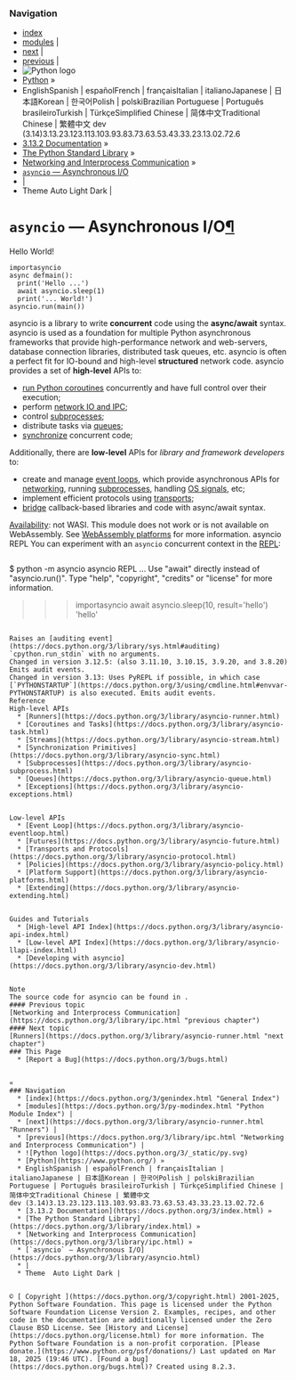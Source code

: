 ### Navigation
  * [index](https://docs.python.org/3/genindex.html "General Index")
  * [modules](https://docs.python.org/3/py-modindex.html "Python Module Index") |
  * [next](https://docs.python.org/3/library/asyncio-runner.html "Runners") |
  * [previous](https://docs.python.org/3/library/ipc.html "Networking and Interprocess Communication") |
  * ![Python logo](https://docs.python.org/3/_static/py.svg)
  * [Python](https://www.python.org/) »
  * EnglishSpanish | españolFrench | françaisItalian | italianoJapanese | 日本語Korean | 한국어Polish | polskiBrazilian Portuguese | Português brasileiroTurkish | TürkçeSimplified Chinese | 简体中文Traditional Chinese | 繁體中文
dev (3.14)3.13.23.123.113.103.93.83.73.63.53.43.33.23.13.02.72.6
  * [3.13.2 Documentation](https://docs.python.org/3/index.html) » 
  * [The Python Standard Library](https://docs.python.org/3/library/index.html) »
  * [Networking and Interprocess Communication](https://docs.python.org/3/library/ipc.html) »
  * [`asyncio` — Asynchronous I/O](https://docs.python.org/3/library/asyncio.html)
  * | 
  * Theme  Auto Light Dark |


# `asyncio` — Asynchronous I/O[¶](https://docs.python.org/3/library/asyncio.html#module-asyncio "Link to this heading")
Hello World!
```
importasyncio
async defmain():
  print('Hello ...')
  await asyncio.sleep(1)
  print('... World!')
asyncio.run(main())

```

asyncio is a library to write **concurrent** code using the **async/await** syntax.
asyncio is used as a foundation for multiple Python asynchronous frameworks that provide high-performance network and web-servers, database connection libraries, distributed task queues, etc.
asyncio is often a perfect fit for IO-bound and high-level **structured** network code.
asyncio provides a set of **high-level** APIs to:
  * [run Python coroutines](https://docs.python.org/3/library/asyncio-task.html#coroutine) concurrently and have full control over their execution;
  * perform [network IO and IPC](https://docs.python.org/3/library/asyncio-stream.html#asyncio-streams);
  * control [subprocesses](https://docs.python.org/3/library/asyncio-subprocess.html#asyncio-subprocess);
  * distribute tasks via [queues](https://docs.python.org/3/library/asyncio-queue.html#asyncio-queues);
  * [synchronize](https://docs.python.org/3/library/asyncio-sync.html#asyncio-sync) concurrent code;


Additionally, there are **low-level** APIs for _library and framework developers_ to:
  * create and manage [event loops](https://docs.python.org/3/library/asyncio-eventloop.html#asyncio-event-loop), which provide asynchronous APIs for [networking](https://docs.python.org/3/library/asyncio-eventloop.html#loop-create-server), running [subprocesses](https://docs.python.org/3/library/asyncio-eventloop.html#loop-subprocess-exec), handling [OS signals](https://docs.python.org/3/library/asyncio-eventloop.html#loop-add-signal-handler), etc;
  * implement efficient protocols using [transports](https://docs.python.org/3/library/asyncio-protocol.html#asyncio-transports-protocols);
  * [bridge](https://docs.python.org/3/library/asyncio-future.html#asyncio-futures) callback-based libraries and code with async/await syntax.


[Availability](https://docs.python.org/3/library/intro.html#availability): not WASI.
This module does not work or is not available on WebAssembly. See [WebAssembly platforms](https://docs.python.org/3/library/intro.html#wasm-availability) for more information.
asyncio REPL
You can experiment with an `asyncio` concurrent context in the [REPL](https://docs.python.org/3/glossary.html#term-REPL):
>>>```
$ python -m asyncio
asyncio REPL ...
Use "await" directly instead of "asyncio.run()".
Type "help", "copyright", "credits" or "license" for more information.
>>> importasyncio
>>> await asyncio.sleep(10, result='hello')
'hello'

```

Raises an [auditing event](https://docs.python.org/3/library/sys.html#auditing) `cpython.run_stdin` with no arguments.
Changed in version 3.12.5: (also 3.11.10, 3.10.15, 3.9.20, and 3.8.20) Emits audit events.
Changed in version 3.13: Uses PyREPL if possible, in which case [`PYTHONSTARTUP`](https://docs.python.org/3/using/cmdline.html#envvar-PYTHONSTARTUP) is also executed. Emits audit events.
Reference
High-level APIs
  * [Runners](https://docs.python.org/3/library/asyncio-runner.html)
  * [Coroutines and Tasks](https://docs.python.org/3/library/asyncio-task.html)
  * [Streams](https://docs.python.org/3/library/asyncio-stream.html)
  * [Synchronization Primitives](https://docs.python.org/3/library/asyncio-sync.html)
  * [Subprocesses](https://docs.python.org/3/library/asyncio-subprocess.html)
  * [Queues](https://docs.python.org/3/library/asyncio-queue.html)
  * [Exceptions](https://docs.python.org/3/library/asyncio-exceptions.html)


Low-level APIs
  * [Event Loop](https://docs.python.org/3/library/asyncio-eventloop.html)
  * [Futures](https://docs.python.org/3/library/asyncio-future.html)
  * [Transports and Protocols](https://docs.python.org/3/library/asyncio-protocol.html)
  * [Policies](https://docs.python.org/3/library/asyncio-policy.html)
  * [Platform Support](https://docs.python.org/3/library/asyncio-platforms.html)
  * [Extending](https://docs.python.org/3/library/asyncio-extending.html)


Guides and Tutorials
  * [High-level API Index](https://docs.python.org/3/library/asyncio-api-index.html)
  * [Low-level API Index](https://docs.python.org/3/library/asyncio-llapi-index.html)
  * [Developing with asyncio](https://docs.python.org/3/library/asyncio-dev.html)


Note
The source code for asyncio can be found in .
#### Previous topic
[Networking and Interprocess Communication](https://docs.python.org/3/library/ipc.html "previous chapter")
#### Next topic
[Runners](https://docs.python.org/3/library/asyncio-runner.html "next chapter")
### This Page
  * [Report a Bug](https://docs.python.org/3/bugs.html)


«
### Navigation
  * [index](https://docs.python.org/3/genindex.html "General Index")
  * [modules](https://docs.python.org/3/py-modindex.html "Python Module Index") |
  * [next](https://docs.python.org/3/library/asyncio-runner.html "Runners") |
  * [previous](https://docs.python.org/3/library/ipc.html "Networking and Interprocess Communication") |
  * ![Python logo](https://docs.python.org/3/_static/py.svg)
  * [Python](https://www.python.org/) »
  * EnglishSpanish | españolFrench | françaisItalian | italianoJapanese | 日本語Korean | 한국어Polish | polskiBrazilian Portuguese | Português brasileiroTurkish | TürkçeSimplified Chinese | 简体中文Traditional Chinese | 繁體中文
dev (3.14)3.13.23.123.113.103.93.83.73.63.53.43.33.23.13.02.72.6
  * [3.13.2 Documentation](https://docs.python.org/3/index.html) » 
  * [The Python Standard Library](https://docs.python.org/3/library/index.html) »
  * [Networking and Interprocess Communication](https://docs.python.org/3/library/ipc.html) »
  * [`asyncio` — Asynchronous I/O](https://docs.python.org/3/library/asyncio.html)
  * | 
  * Theme  Auto Light Dark |


© [ Copyright ](https://docs.python.org/3/copyright.html) 2001-2025, Python Software Foundation. This page is licensed under the Python Software Foundation License Version 2. Examples, recipes, and other code in the documentation are additionally licensed under the Zero Clause BSD License. See [History and License](https://docs.python.org/license.html) for more information. The Python Software Foundation is a non-profit corporation. [Please donate.](https://www.python.org/psf/donations/) Last updated on Mar 18, 2025 (19:46 UTC). [Found a bug](https://docs.python.org/bugs.html)? Created using 8.2.3. 
